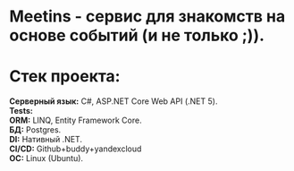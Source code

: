 # Meetins - сервис для знакомств на основе событий (и не только ;)).

# Стек проекта:
<strong>Серверный язык:</strong> C#, ASP.NET Core Web API (.NET 5).<br/>
<strong>Tests:</strong><br/>
<strong>ORM:</strong> LINQ, Entity Framework Core.<br/>
<strong>БД:</strong> Postgres.<br/>
<strong>DI:</strong> Нативный .NET.<br/>
<strong>CI/CD:</strong> Github+buddy+yandexcloud<br/>
<strong>OC:</strong> Linux (Ubuntu).<br/>
